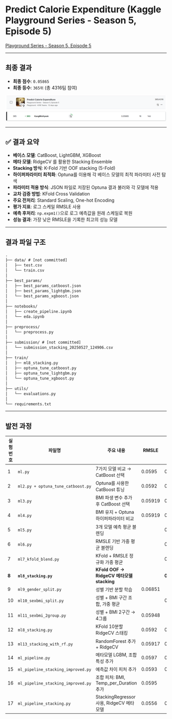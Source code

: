 # Predict Calorie Expenditure (Kaggle Playground Series - Season 5, Episode 5)

[Playground Series - Season 5, Episode 5](https://www.kaggle.com/competitions/playground-series-s5e5/)

---

## 최종 결과

- **최종 점수**: `0.05865`
- **최종 등수**: `365위` (총 4316팀 참여)

![alt text](images/캡처.PNG)
![alt text](images/캡처2.PNG)

---

## ✅ 결과 요약

- **베이스 모델**: CatBoost, LightGBM, XGBoost  
- **메타 모델**: RidgeCV 를 활용한 Stacking Ensemble
- **Stacking 방식**: K-Fold 기반 OOF stacking (5-Fold)  
- **하이퍼파라미터 최적화**: Optuna를 이용해 각 베이스 모델의 최적 파라미터 사전 탐색  
- **파라미터 적용 방식**: JSON 파일로 저장된 Optuna 결과 불러와 각 모델에 적용
- **교차 검증 방법**: KFold Cross Validation
- **주요 전처리**: Standard Scaling, One-hot Encoding
- **평가 지표**: 로그 스케일 RMSLE 사용  
- **예측 후처리**: `np.expm1()`으로 로그 예측값을 원래 스케일로 복원  
- **성능 결과**: 가장 낮은 RMSLE을 기록한 최고의 성능 모델  

---

## 결과 파일 구조
```
.
├── data/ # [not committed]
│   ├── test.csv
│   └── train.csv
│
├── best_params/
│   ├── best_params_catboost.json
│   ├── best_params_lightgbm.json
│   └── best_params_xgboost.json
│
├── notebooks/
│   ├── create_pipeline.ipynb
│   └── eda.ipynb
│
├── preprocess/
│   └── preprocess.py
│
├── submission/ # [not committed]
│   └── submission_stacking_20250527_124906.csv
│
├── train/
│   ├── ml8_stacking.py
│   ├── optuna_tune_catboost.py
│   ├── optuna_tune_lightgbm.py
│   └── optuna_tune_xgboost.py
│
├── utils/
│   └── evaluations.py
│
└── requirements.txt
```

---

## 발전 과정

| 실험 번호 | 파일명                              | 주요 내용                                      | RMSLE   | Score   | 제출 파일명                                        |
|-----------|--------------------------------------|-----------------------------------------------|---------|---------|---------------------------------------------------|
| 1         | `ml.py`                              | 7가지 모델 비교 → CatBoost 선택               | 0.0595  | 0.05755 | `submission_CatBoost_20250526_163800.csv`         |
| 2         | `ml2.py + optuna_tune_catboost.py`   | Optuna를 사용한 CatBoost 튜닝                | 0.0592  | 0.05739 | `submission_catboost_optuna_20250526_173823.csv`  |
| 3         | `ml3.py`                             | BMI 파생 변수 추가 후 CatBoost 선택          | 0.05919 | 0.05746 | `submission_bmi_catboost_20250526_222929.csv`     |
| 4         | `ml4.py`                             | BMI 유지 + Optuna 하이퍼파라미터 비교         | 0.05919 | 0.05746 | `submission_bmi_catboost_20250527_120910.csv`     |
| 5         | `ml5.py`                             | 3개 모델 예측 평균 블렌딩                    |         | 0.05713 | `submission_catboost_blended_20250526_1759.csv`   |
| 6         | `ml6.py`                             | RMSLE 기반 가중 평균 블렌딩                  |         | 0.05713 | `submission_weighted_blend_20250527_122812.csv`   |
| 7         | `ml7_kfold_blend.py`                 | KFold + RMSLE 정규화 가중 평균               |         | 0.05703 | `submission_kfold_blend_20250527_124155.csv`      |
| **8**     | **`ml8_stacking.py`**                | **KFold OOF → RidgeCV 메타모델 stacking**    |         | **0.05698** | **`submission_stacking_20250527_124906.csv`**     |
| 9         | `ml9_gender_split.py`                | 성별 기반 분할 학습                          | 0.06851 |         | 미제출                                               |
| 10        | `ml10_sexbmi_split.py`               | 성별 + BMI 구간 조합, 가중 평균              |         | 0.05754 | `submission_sexbmi_split_20250527_142906.csv`     |
| 11        | `ml11_sexbmi_2group.py`              | 성별 + BMI 2구간 → 4그룹                    | 0.05948 |         | 미제출                                               |
| 12        | `ml8_stacking.py`                    | KFold 10분할 RidgeCV 스태킹                  | 0.0592  | 0.05713 | `submission_stacking_kf5_20250528_133852.csv`         |
| 13        | `ml13_stacking_with_rf.py`           | RandomForest 추가 + RidgeCV                  | 0.05917 | 0.05945 | `submission_stacking_kf5_20250528_161452.csv`      |
| 14        | `ml_pipeline.py`            | 메타모델 LGBM, 조합 특성 추가               | 0.0597  | 0.05914 | `submission_20250529_122336.csv`     |
| 15        | `ml_pipeline_stacking_improved.py`   | 예측값 차이 피처 추가                        | 0.0593  | 0.05708 | `submission_stacking_improved_20250529_162009.csv`|
| 16        | `ml_pipeline_stacking_improved.py`   | 조합 피처: BMI, Temp_per_Duration 추가       | 0.0595  |         | 미제출                                               |
| 17        | `ml_pipeline_stacking.py`            | StackingRegressor 사용, RidgeCV 메타모델     | 0.0556  | 0.05711 | `submission_stacking_regressor_20250530_112240.csv`         |
